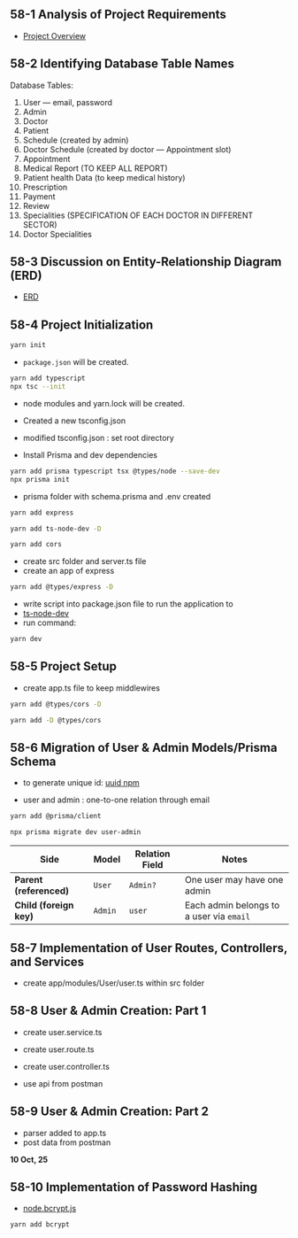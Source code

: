 ## 58-1 Analysis of Project Requirements

- [Project Overview](HIGH_LEVEL_PROJECT_OVERVIEW.md)

## 58-2 Identifying Database Table Names

Database Tables:

1. User — email, password
2. Admin
3. Doctor
4. Patient
5. Schedule (created by admin)
6. Doctor Schedule (created by doctor — Appointment slot)
7. Appointment
8. Medical Report (TO KEEP ALL REPORT)
9. Patient health Data (to keep medical history)
10. Prescription
11. Payment
12. Review
13. Specialities (SPECIFICATION OF EACH DOCTOR IN DIFFERENT SECTOR)
14. Doctor Specialities

## 58-3 Discussion on Entity-Relationship Diagram (ERD)

- [ERD](./Docs/PH_HealthCare_ERD.pdf)

## 58-4 Project Initialization

```bash
yarn init
```

- `package.json` will be created.

```bash
yarn add typescript
npx tsc --init
```

- node modules and yarn.lock will be created.
- Created a new tsconfig.json
- modified tsconfig.json : set root directory

- Install Prisma and dev dependencies

```bash
yarn add prisma typescript tsx @types/node --save-dev
npx prisma init
```

- prisma folder with schema.prisma and .env created

```bash
yarn add express
```

```bash
yarn add ts-node-dev -D
```

```bash
yarn add cors
```

- create src folder and server.ts file
- create an app of express

```bash
yarn add @types/express -D
```

- write script into package.json file to run the application to
- [ts-node-dev](https://www.npmjs.com/package/ts-node-dev)
- run command:

```bash
yarn dev
```

## 58-5 Project Setup

- create app.ts file to keep middlewires

```bash
yarn add @types/cors -D
```

```bash
yarn add -D @types/cors
```

## 58-6 Migration of User & Admin Models/Prisma Schema

- to generate unique id: [uuid npm](https://www.npmjs.com/package/uuid)

- user and admin : one-to-one relation through email

```bash
yarn add @prisma/client
```

```bash
npx prisma migrate dev user-admin
```

| Side                    | Model   | Relation Field | Notes                                    |
| ----------------------- | ------- | -------------- | ---------------------------------------- |
| **Parent (referenced)** | `User`  | `Admin?`       | One user may have one admin              |
| **Child (foreign key)** | `Admin` | `user`         | Each admin belongs to a user via `email` |

## 58-7 Implementation of User Routes, Controllers, and Services

- create app/modules/User/user.ts within src folder

## 58-8 User & Admin Creation: Part 1

- create user.service.ts
- create user.route.ts
- create user.controller.ts

- use api from postman

## 58-9 User & Admin Creation: Part 2

- parser added to app.ts
- post data from postman

**10 Oct, 25**

## 58-10 Implementation of Password Hashing

- [node.bcrypt.js](https://www.npmjs.com/package/bcrypt)

```bash
yarn add bcrypt
```
